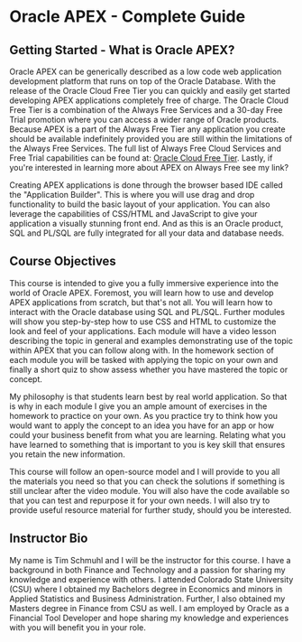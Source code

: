 # Oracle APEX - Complete Guide

## Getting Started - What is Oracle APEX?

Oracle APEX can be generically described as a low code web application development platform that runs on top of the Oracle Database. With the release of the Oracle Cloud Free Tier you can quickly and easily get started developing APEX applications completely free of charge. The Oracle Cloud Free Tier is a combination of the Always Free Services and a 30-day Free Trial promotion where you can access a wider range of Oracle products. Because APEX is a part of the Always Free Tier any application you create should be available indefinitely provided you are still within the limitations of the Always Free Services. The full list of Always Free Cloud Services and Free Trial capabilities can be found at: [Oracle Cloud Free Tier](https://www.oracle.com/cloud/free/). Lastly, if you're interested in learning more about APEX on Always Free see my link?

Creating APEX applications is done through the browser based IDE called the "Application Builder". This is where you will use drag and drop functionality to build the basic layout of your application. You can also leverage the capabilities of CSS/HTML and JavaScript to give your application a visually stunning front end. And as this is an Oracle product, SQL and PL/SQL are fully integrated for all your data and database needs.

## Course Objectives

This course is intended to give you a fully immersive experience into the world of Oracle APEX. Foremost, you will learn how to use and develop APEX applications from scratch, but that's not all. You will learn how to interact with the Oracle database using SQL and PL/SQL. Further modules will show you step-by-step how to use CSS and HTML to customize the look and feel of your applications. Each module will have a video lesson describing the topic in general and examples demonstrating use of the topic within APEX that you can follow along with. In the homework section of each module you will be tasked with applying the topic on your own and finally a short quiz to show assess whether you have mastered the topic or concept.

My philosophy is that students learn best by real world application. So that is why in each module I give you an ample amount of exercises in the homework to practice on your own. As you practice try to think how you would want to apply the concept to an idea you have for an app or how could your business benefit from what you are learning. Relating what you have learned to something that is important to you is key skill that ensures you retain the new information.

This course will follow an open-source model and I will provide to you all the materials you need so that you can check the solutions if something is still unclear after the video module. You will also have the code available so that you can test and repurpose it for your own needs. I will also try to provide useful resource material for further study, should you be interested.

## Instructor Bio

My name is Tim Schmuhl and I will be the instructor for this course. I have a background in both Finance and Technology and a passion for sharing my knowledge and experience with others. I attended Colorado State University (CSU) where I obtained my Bachelors degree in Economics and minors in Applied Statistics and Business Administration. Further, I also obtained my Masters degree in Finance from CSU as well. I am employed by Oracle as a Financial Tool Developer and hope sharing my knowledge and experiences with you will benefit you in your role.
